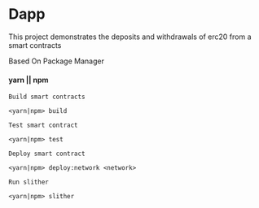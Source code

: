# Dapp

This project demonstrates the deposits and withdrawals of erc20 from a smart contracts

Based On Package Manager
#### yarn || npm

`Build smart contracts`
```shell
<yarn|npm> build
```

`Test smart contract`
```shell
<yarn|npm> test
```

`Deploy smart contract`
```shell
<yarn|npm> deploy:network <network>
```

`Run slither`
```shell
<yarn|npm> slither
```

